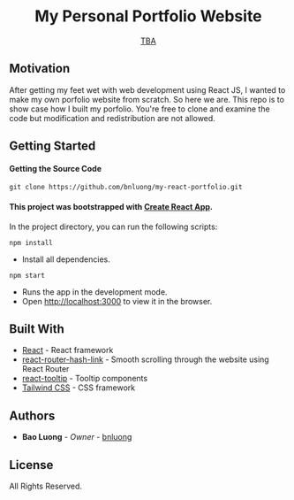 <p align="center">
  <h1 align="center">My Personal Portfolio Website</h1>

  <p align="center">
    <a href="https://github.com/bnluong">TBA</a>
  </p>
</p>

## Motivation

After getting my feet wet with web development using React JS, I wanted to make my own porfolio website from scratch. So here we are. This repo is to show case how I built my porfolio. You're free to clone and examine the code but modification and redistribution are not allowed.

## Getting Started

#### Getting the Source Code

```
git clone https://github.com/bnluong/my-react-portfolio.git
```

#### This project was bootstrapped with [Create React App](https://github.com/facebook/create-react-app).

In the project directory, you can run the following scripts:

`npm install`

-   Install all dependencies.<br />

`npm start`

-   Runs the app in the development mode.<br />
-   Open [http://localhost:3000](http://localhost:3000) to view it in the browser.

## Built With

-   [React](https://reactjs.org/) - React framework
-   [react-router-hash-link](https://www.npmjs.com/package/react-router-hash-link) - Smooth scrolling through the website using React Router
-   [react-tooltip](https://www.npmjs.com/package/react-tooltip) - Tooltip components
-   [Tailwind CSS](https://tailwindcss.com/) - CSS framework

## Authors

-   **Bao Luong** - _Owner_ - [bnluong](https://github.com/bnluong)

## License

All Rights Reserved.
